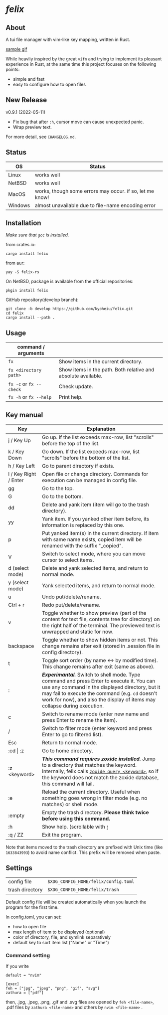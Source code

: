 # _felix_

## About

A tui file manager with vim-like key mapping, written in Rust.  

[sample gif](https://github.com/kyoheiu/felix/blob/main/screenshots/sample.gif)

While heavliy inspired by the great `vifm` and trying to implement its pleasant experience in Rust, at the same time this project focuses on the following points:

- simple and fast
- easy to configure how to open files

## New Release

v0.9.1 (2022-05-11)
- Fix bug that after `:h`, cursor move can cause unexpected panic.
- Wrap preview text.

For more detail, see `CHANGELOG.md`.

## Status

| OS      | Status                                                   |
| ------- | -------------------------------------------------------- |
| Linux   | works well                                               |
| NetBSD  | works well                                               |
| MacOS   | works, though some errors may occur. if so, let me know! |
| Windows | almost unavailable due to file-name encoding error       |

## Installation

_Make sure that `gcc` is installed._

from crates.io:

```
cargo install felix
```

from aur:

```
yay -S felix-rs
```

On NetBSD, package is available from the official repositories:

```
pkgin install felix
```

GitHub repository(develop branch):

```
git clone -b develop https://github.com/kyoheiu/felix.git
cd felix
cargo install --path .
```

## Usage

| command / arguments     |                                                               |
| ----------------------- | ------------------------------------------------------------- |
| `fx`                    | Show items in the current directory.                          |
| `fx <directory path>`   | Show items in the path. Both relative and absolute available. |
| `fx -c` or `fx --check` | Check update.                                                 |
| `fx -h` or `fx --help`  | Print help.                                                   |

## Key manual

| Key                   | Explanation                                                                                                                                                                                                                                                                     |
| --------------------- | ------------------------------------------------------------------------------------------------------------------------------------------------------------------------------------------------------------------------------------------------------------------------------- |
| j / Key Up            | Go up. If the list exceeds max-row, list "scrolls" before the top of the list.                                                                                                                                                                                                  |
| k / Key Down          | Go down. If the list exceeds max-row, list "scrolls" before the bottom of the list.                                                                                                                                                                                             |
| h / Key Left          | Go to parent directory if exists.                                                                                                                                                                                                                                               |
| l / Key Right / Enter | Open file or change directory. Commands for execution can be managed in config file.                                                                                                                                                                                            |
| gg                    | Go to the top.                                                                                                                                                                                                                                                                  |
| G                     | Go to the bottom.                                                                                                                                                                                                                                                               |
| dd                    | Delete and yank item (item will go to the trash directory).                                                                                                                                                                                                                     |
| yy                    | Yank item. If you yanked other item before, its information is replaced by this one.                                                                                                                                                                                            |
| p                     | Put yanked item(s) in the current directory. If item with same name exists, copied item will be renamed with the suffix "\_copied".                                                                                                                                             |
| V                     | Switch to select mode, where you can move cursor to select items.                                                                                                                                                                                                               |
| d (select mode)       | Delete and yank selected items, and return to normal mode.                                                                                                                                                                                                                      |
| y (select mode)       | Yank selected items, and return to normal mode.                                                                                                                                                                                                                                 |
| u                     | Undo put/delete/rename.                                                                                                                                                                                                                                                         |
| Ctrl + r              | Redo put/delete/rename.                                                                                                                                                                                                                                                         |
| v                     | Toggle whether to show preview (part of the content for text file, contents tree for directory) on the right half of the terminal. The previewed text is unwrapped and static for now.                                                                                                                                              |
| backspace             | Toggle whether to show hidden items or not. This change remains after exit (stored in .session file in config directory).                                                                                                                                                       |
| t                     | Toggle sort order (by name <-> by modified time). This change remains after exit (same as above).                                                                                                                                                                               |
| :                     | **_Experimantal._** Switch to shell mode. Type command and press Enter to execute it. You can use any command in the displayed directory, but it may fail to execute the command (e.g. `cd` doesn't work for now), and also the display of items may collapse during execution. |
| c                     | Switch to rename mode (enter new name and press Enter to rename the item).                                                                                                                                                                                                      |
| /                     | Switch to filter mode (enter keyword and press Enter to go to filtered list).                                                                                                                                                                                                   |
| Esc                   | Return to normal mode.                                                                                                                                                                                                                                                          |
| :cd \| :z             | Go to home directory.                                                                                                                                                                                                                                                           |
| :z \<keyword\>        | **_This command requires zoxide installed._** Jump to a directory that matches the keyword. Internally, felix calls [`zoxide query <keyword>`](https://man.archlinux.org/man/zoxide-query.1.en), so if the keyword does not match the zoxide database, this command will fail.  |
| :e                    | Reload the current directory. Useful when something goes wrong in filter mode (e.g. no matches) or shell mode.                                                                                                                                                                  |
| :empty                | Empty the trash directory. **Please think twice before using this command.**                                                                                                                                                                                                    |
| :h                    | Show help. (scrollable with `j` | `k` | `Up` | `Down`)                                                                                                                                                                                                                                                                   |
| :q / ZZ               | Exit the program.                                                                                                                                                                                                                                                               |

Note that items moved to the trash directory are prefixed with Unix time (like `1633843993`) to avoid name conflict. This prefix will be removed when paste.

## Settings

|                 |                                      |
| --------------- | ------------------------------------ |
| config file     | `$XDG_CONFIG_HOME/felix/config.toml` |
| trash directory | `$XDG_CONFIG_HOME/felix/trash`       |

Default config file will be created automatically when you launch the program for the first time.

In config.toml, you can set:

- how to open file
- max length of item to be displayed (optional)
- color of directory, file, and symlink separatively
- default key to sort item list ("Name" or "Time")

### Command setting

If you write

```
default = "nvim"

[exec]
feh = ["jpg", "jpeg", "png", "gif", "svg"]
zathura = ["pdf"]
```

then, .jpg, .jpeg, .png, .gif and .svg files are opened by `feh <file-name>`, .pdf files by `zathura <file-name>` and others by `nvim <file-name>` .
